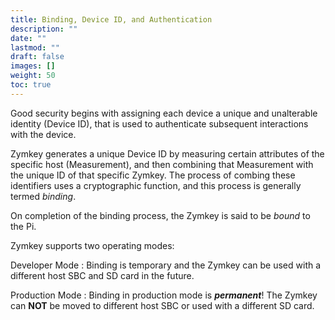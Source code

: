 ```yaml
---
title: Binding, Device ID, and Authentication
description: ""
date: ""
lastmod: ""
draft: false
images: []
weight: 50
toc: true
---
```


Good security begins with assigning each device a unique and unalterable identity (Device ID), that is used to authenticate subsequent interactions with the device.

Zymkey generates a unique Device ID by measuring certain attributes of the specific host (Measurement), and then combining that Measurement with the unique ID of that specific Zymkey. The process of combing these identifiers uses a cryptographic function, and this process is generally termed *binding*.

On completion of the binding process, the Zymkey is said to be *bound* to the Pi.

Zymkey supports two operating modes:

Developer Mode
:   Binding is temporary and the Zymkey can be used with a different host SBC and SD card in the future.

Production Mode
:   Binding in production mode is ***permanent***! The Zymkey can **NOT** be moved to different host SBC or used with a different SD card.
